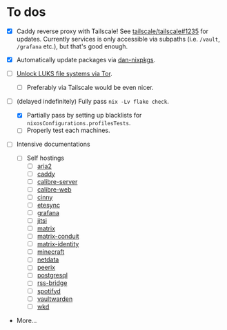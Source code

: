 # To dos

- [x] Caddy reverse proxy with Tailscale! See [tailscale/tailscale#1235][tailscale-reverse-proxy] for updates.
      Currently services is only accessible via subpaths (i.e. `/vault`, `/grafana` etc.), but that's good enough.

- [x] Automatically update packages via [dan-nixpkgs][dan-nixpkgs].

- [ ] [Unlock LUKS file systems via Tor][tor-luks-unlock].

  - [ ] Preferably via Tailscale would be even nicer.

- [ ] (delayed indefinitely) Fully pass `nix -Lv flake check`.

  - [x] Partially pass by setting up blacklists for `nixosConfigurations.profilesTests`.
  - [ ] Properly test each machines.

- [ ] Intensive documentations

  - [ ] Self hostings
    - [ ] [aria2](../nixos/profiles/cloud/aria2/default.nix)
    - [ ] [caddy](../nixos/profiles/cloud/caddy/default.nix)
    - [ ] [calibre-server](../nixos/profiles/cloud/calibre-server/default.nix)
    - [ ] [calibre-web](../nixos/profiles/cloud/calibre-web/default.nix)
    - [ ] [cinny](../nixos/profiles/cloud/cinny/default.nix)
    - [ ] [etesync](../nixos/profiles/cloud/etesync/default.nix)
    - [ ] [grafana](../nixos/profiles/cloud/grafana/default.nix)
    - [ ] [jitsi](../nixos/profiles/cloud/jitsi/default.nix)
    - [ ] [matrix](../nixos/profiles/cloud/matrix/default.nix)
    - [ ] [matrix-conduit](../nixos/profiles/cloud/matrix-conduit/default.nix)
    - [ ] [matrix-identity](../nixos/profiles/cloud/matrix-identity/default.nix)
    - [ ] [minecraft](../nixos/profiles/cloud/minecraft/default.nix)
    - [ ] [netdata](../nixos/profiles/cloud/netdata/default.nix)
    - [ ] [peerix](../nixos/profiles/cloud/peerix/default.nix)
    - [ ] [postgresql](../nixos/profiles/cloud/postgresql/default.nix)
    - [ ] [rss-bridge](../nixos/profiles/cloud/rss-bridge/default.nix)
    - [ ] [spotifyd](../nixos/profiles/cloud/spotifyd/default.nix)
    - [ ] [vaultwarden](../nixos/profiles/cloud/vaultwarden/default.nix)
    - [ ] [wkd](../nixos/profiles/cloud/wkd/default.nix)

- More...

[dan-nixpkgs]: https://github.com/danielphan2003/nixpkgs
[tailscale-reverse-proxy]: https://github.com/tailscale/tailscale/issues/1235
[tor-luks-unlock]: https://nixos.wiki/wiki/Remote_LUKS_Unlocking
